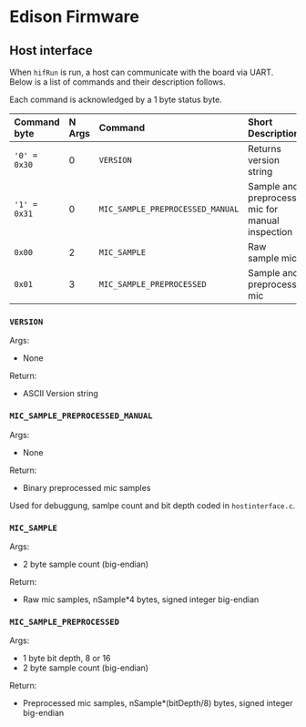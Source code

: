 # Edison Firmware

## Host interface

When `hifRun` is run, a host can communicate with the board via UART. Below is a list of commands and their description follows.

Each command is acknowledged by a 1 byte status byte.

| Command byte | N Args | Command                          | Short Description                               |
|:-------------|:-------|:---------------------------------|:------------------------------------------------|
| `'0' = 0x30` | 0      | `VERSION`                        | Returns version string                          |
| `'1' = 0x31` | 0      | `MIC_SAMPLE_PREPROCESSED_MANUAL` | Sample and preprocess mic for manual inspection |
| `0x00`       | 2      | `MIC_SAMPLE`                     | Raw sample mic                                  |
| `0x01`       | 3      | `MIC_SAMPLE_PREPROCESSED`        | Sample and preprocess mic                       |


### `VERSION`
Args:
 - None

Return:
 - ASCII Version string

### `MIC_SAMPLE_PREPROCESSED_MANUAL`
Args:
 - None

Return:
 - Binary preprocessed mic samples

Used for debuggung, samlpe count and bit depth coded in `hostinterface.c`.

### `MIC_SAMPLE`
Args:
 - 2 byte sample count (big-endian)

Return:
 - Raw mic samples, nSample\*4 bytes, signed integer big-endian

### `MIC_SAMPLE_PREPROCESSED`
Args:
  - 1 byte bit depth, 8 or 16
  - 2 byte sample count (big-endian)

Return:
 - Preprocessed mic samples, nSample\*(bitDepth/8) bytes, signed integer big-endian

